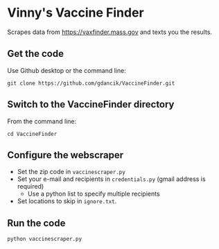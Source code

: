 # Vinny's Vaccine Finder

Scrapes data from https://vaxfinder.mass.gov and texts you the results.

## Get the code

Use Github desktop or the command line:
```
git clone https://github.com/gdancik/VaccineFinder.git
```
## Switch to the VaccineFinder directory

From the command line:
```
cd VaccineFinder
```
## Configure the webscraper

- Set the zip code in `vaccinescraper.py`
- Set your e-mail and recipients in `credentials.py` (gmail address is required)
  - Use a python list to specify multiple recipients
- Set locations to skip in `ignore.txt`.  

## Run the code
```
python vaccinescraper.py
```

